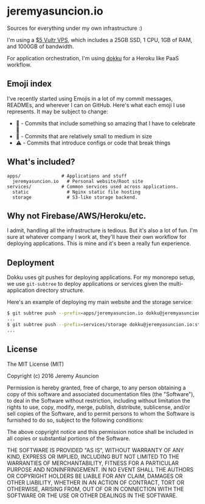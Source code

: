# jeremyasuncion.io

Sources for everything under my own infrastructure :)

I'm using a [\$5 Vultr VPS](https://www.vultr.com/pricing/), which includes a
25GB SSD, 1 CPU, 1GB of RAM, and 1000GB of bandwidth.

For application orchestration, I'm using
[dokku](http://dokku.viewdocs.io/dokku/) for a Heroku like PaaS workflow.

## Emoji index
I've recently started using Emojis in a lot of my commit messages, READMEs, and
wherever I can on GitHub. Here's what each emoji I use represents. It may be
subject to change:

- :tada: - Commits that include something so amazing that I have to celebrate :tada:
- :wrench: - Commits that are relatively small to medium in size
- :warning: - Commits that introduce configs or code that break things

## What's included?

```
apps/               # Applications and stuff
  jeremyasuncion.io   # Personal website/Root site
services/           # Common services used across applications.
  static              # Nginx static file hosting
  storage             # S3-like storage backend.
```

## Why not Firebase/AWS/Heroku/etc.

I admit, handling all the infrastructure is tedious. But it's also a lot of
fun. I'm sure at whatever company I work at, they'll have their own workflow
for deploying applications. This is mine and it's been a really fun experience.

## Deployment

Dokku uses git pushes for deploying applications. For my monorepo setup, we use
`git-subtree` to deploy applications or services given the multi-application directory structure.

Here's an example of deploying my main website and the storage service:

```sh
$ git subtree push --prefix=apps/jeremyasuncion.io dokku@jeremyasuncion.io:jeremyasuncion.io master
...
$ git subtree push --prefix=services/storage dokku@jeremyasuncion.io:storage master
...
```

## License

The MIT License (MIT)

Copyright (c) 2016 Jeremy Asuncion

Permission is hereby granted, free of charge, to any person obtaining a copy
of this software and associated documentation files (the "Software"), to deal
in the Software without restriction, including without limitation the rights
to use, copy, modify, merge, publish, distribute, sublicense, and/or sell
copies of the Software, and to permit persons to whom the Software is
furnished to do so, subject to the following conditions:

The above copyright notice and this permission notice shall be included in all
copies or substantial portions of the Software.

THE SOFTWARE IS PROVIDED "AS IS", WITHOUT WARRANTY OF ANY KIND, EXPRESS OR
IMPLIED, INCLUDING BUT NOT LIMITED TO THE WARRANTIES OF MERCHANTABILITY,
FITNESS FOR A PARTICULAR PURPOSE AND NONINFRINGEMENT. IN NO EVENT SHALL THE
AUTHORS OR COPYRIGHT HOLDERS BE LIABLE FOR ANY CLAIM, DAMAGES OR OTHER
LIABILITY, WHETHER IN AN ACTION OF CONTRACT, TORT OR OTHERWISE, ARISING FROM,
OUT OF OR IN CONNECTION WITH THE SOFTWARE OR THE USE OR OTHER DEALINGS IN THE
SOFTWARE.
